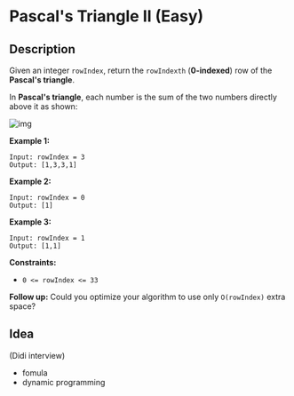 # Pascal's Triangle II (Easy)

## Description
Given an integer `rowIndex`, return the `rowIndexth` (**0-indexed**) row of the **Pascal's triangle**.

In **Pascal's triangle**, each number is the sum of the two numbers directly above it as shown:

![img](https://upload.wikimedia.org/wikipedia/commons/0/0d/PascalTriangleAnimated2.gif)

 

**Example 1:**

```
Input: rowIndex = 3
Output: [1,3,3,1]
```

**Example 2:**

```
Input: rowIndex = 0
Output: [1]
```

**Example 3:**

```
Input: rowIndex = 1
Output: [1,1]
```

  

**Constraints:**

- `0 <= rowIndex <= 33`

 

**Follow up:** Could you optimize your algorithm to use only `O(rowIndex)` extra space?

## Idea

(Didi interview)
- fomula
- dynamic programming

